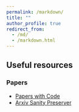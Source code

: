 ```yaml
---
permalink: /markdown/
title: ""
author_profile: true
redirect_from: 
  - /md/
  - /markdown.html
---
```


## Useful resources

### Papers
* [Papers with Code](https://paperswithcode.com/)
* [Arxiv Sanity Preserver](http://www.arxiv-sanity.com/)
